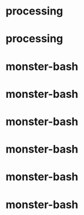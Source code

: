 # processing
# processing
# monster-bash
# monster-bash
# monster-bash
# monster-bash
# monster-bash
# monster-bash
